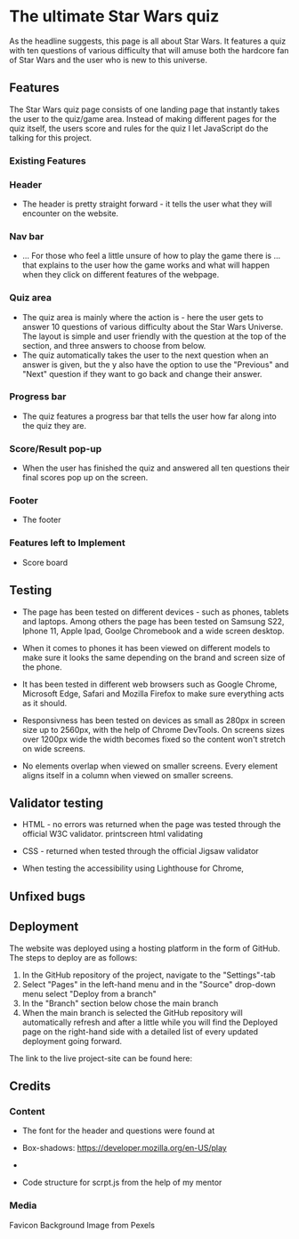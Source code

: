 # The ultimate Star Wars quiz

As the headline suggests, this page is all about Star Wars. It features a quiz with ten questions of various difficulty that will amuse both the hardcore fan of Star Wars and the user who is new to this universe.

## Features
The Star Wars quiz page consists of one landing page that instantly takes the user to the quiz/game area. Instead of making different pages for the quiz itself, the users score and rules for the quiz I let JavaScript do the talking for this project. 

### Existing Features

### Header
- The header is pretty straight forward - it tells the user what they will encounter on the website. 

### Nav bar
- ... For those who feel a little unsure of how to play the game there is ... that explains to the user how the game works and what will happen when they click on different features of the webpage. 

### Quiz area
- The quiz area is mainly where the action is - here the user gets to answer 10 questions of various difficulty about the Star Wars Universe. The layout is simple and user friendly with the question at the top of the section, and three answers to choose from below. 
- The quiz automatically takes the user to the next question when an answer is given, but the y also have the option to use the "Previous" and "Next" question if they want to go back and change their answer. 

### Progress bar
- The quiz features a progress bar that tells the user how far along into the quiz they are. 

### Score/Result pop-up
- When the user has finished the quiz and answered all ten questions their final scores pop up on the screen. 

### Footer
- The footer 

### Features left to Implement
- Score board


## Testing

- The page has been tested on different devices - such as phones, tablets and laptops. Among others the page has been tested on Samsung S22, Iphone 11, Apple Ipad, Goolge Chromebook and a wide screen desktop.

- When it comes to phones it has been viewed on different models to make sure it looks the same depending on the brand and screen size of the phone.

- It has been tested in different web browsers such as Google Chrome, Microsoft Edge, Safari and Mozilla Firefox to make sure everything acts as it should.

- Responsivness has been tested on devices as small as 280px in screen size up to 2560px, with the help of Chrome DevTools. On screens sizes over 1200px wide the width becomes fixed so the content won't stretch on wide screens. 

- No elements overlap when viewed on smaller screens. Every element aligns itself in a column when viewed on smaller screens. 

## Validator testing
- HTML - no errors was returned when the page was tested through the official W3C validator.
printscreen html validating

- CSS -  returned when tested through the official Jigsaw validator

- When testing the accessibility using Lighthouse for Chrome,

## Unfixed bugs

## Deployment

The website was deployed using a hosting platform in the form of GitHub. The steps to deploy are as follows:

1. In the GitHub repository of the project, navigate to the "Settings"-tab
2. Select "Pages" in the left-hand menu and in the "Source" drop-down menu select "Deploy from a branch"
3. In the "Branch" section below chose the main branch
4. When the main branch is selected the GitHub repository will automatically refresh and after a little while you will find the Deployed page on the right-hand side with a detailed list of every updated deployment going forward.

The link to the live project-site can be found here: 

## Credits

### Content
- The font for the header and questions were found at

- Box-shadows: https://developer.mozilla.org/en-US/play
-
- Code structure for scrpt.js from the help of my mentor

### Media

Favicon
Background Image from Pexels


